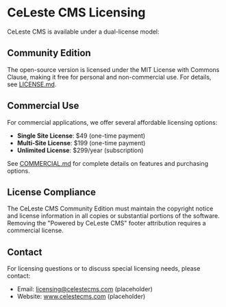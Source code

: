 # CeLeste CMS Licensing

CeLeste CMS is available under a dual-license model:

## Community Edition
The open-source version is licensed under the MIT License with Commons Clause, making it free for personal and non-commercial use. For details, see [LICENSE.md](LICENSE.md).

## Commercial Use
For commercial applications, we offer several affordable licensing options:

- **Single Site License**: $49 (one-time payment)
- **Multi-Site License**: $199 (one-time payment)
- **Unlimited License**: $299/year (subscription)

See [COMMERCIAL.md](COMMERCIAL.md) for complete details on features and purchasing options.

## License Compliance

The CeLeste CMS Community Edition must maintain the copyright notice and license information in all copies or substantial portions of the software. Removing the "Powered by CeLeste CMS" footer attribution requires a commercial license.

## Contact

For licensing questions or to discuss special licensing needs, please contact:
- Email: licensing@celestecms.com (placeholder)
- Website: www.celestecms.com (placeholder)
